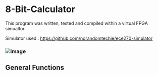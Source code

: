 # 8-Bit-Calculator

This program was written, tested and compiled within a virtual FPGA simualtor. 

Simulator used : https://github.com/norandomtechie/ece270-simulator 

### ![image](https://user-images.githubusercontent.com/96555013/184577970-af3108cf-ae28-4a91-94b9-fab55b79608c.png)



## General Functions

